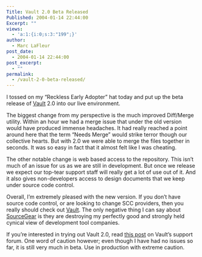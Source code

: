 ```yaml
---
Title: Vault 2.0 Beta Released
Published: 2004-01-14 22:44:00
Excerpt: ""
views:
  - 'a:1:{i:0;s:3:"199";}'
author:
  - Marc LaFleur
post_date:
  - 2004-01-14 22:44:00
post_excerpt:
  - ""
permalink:
  - /vault-2-0-beta-released/
---
```

<div class=Section1>
<p class=MsoNormal>I tossed on my &#8220;Reckless Early Adopter&#8221; hat today and put up the beta release of <a href="http://www.sourcegear.com/vault" target=_blank>Vault</a> 2.0 into our live environment.</p>
<p class=MsoNormal>The biggest change from my perspective is the much improved Diff/Merge utility. Within an hour we had a merge issue that under the old version would have produced immense headaches. It had really reached a point around here that the term &#8220;Needs Merge&#8221; would strike terror though our collective hearts. But with 2.0 we were able to merge the files together in seconds. It was so easy in fact that it almost felt like I was cheating.</p>
<p class=MsoNormal>The other notable change is web based access to the repository. This isn&#8217;t much of an issue for us as we are still in development. But once we release we expect our top-tear support staff will really get a lot of use out of it. And it also gives non-developers access to design documents that we keep under source code control.</p>
<p class=MsoNormal>Overall, I&#8217;m extremely pleased with the new version. If you don&#8217;t have source code control, or are looking to change SCC providers, then you really should check out <a href="http://www.sourcegear.com/vault" target=_blank>Vault</a>. The only negative thing I can say about <a href="http://www.sourcegear.com/" target=_blank>SourceGear</a> is they are destroying my perfectly good and strongly held cynical view of development tool companies.</p>
<p class=MsoNormal>If you&#8217;re interested in trying out Vault 2.0, read <a href="http://support.sourcegear.com/viewtopic.php?t=40" target=_blank>this post</a> on Vault&#8217;s support forum. One word of caution however; even though I have had no issues so far, it is still very much in beta. Use in production with extreme caution.</p></div>